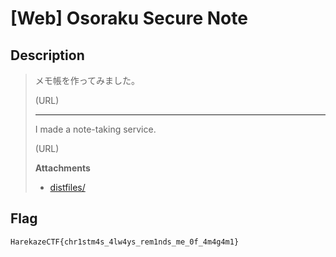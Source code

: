 # [Web] Osoraku Secure Note
## Description
> メモ帳を作ってみました。
> 
> (URL)
> 
> ---
> 
> I made a note-taking service.
> 
> (URL)
> 
> **Attachments**
> - [distfiles/](distfiles/)

## Flag
```
HarekazeCTF{chr1stm4s_4lw4ys_rem1nds_me_0f_4m4g4m1}
```